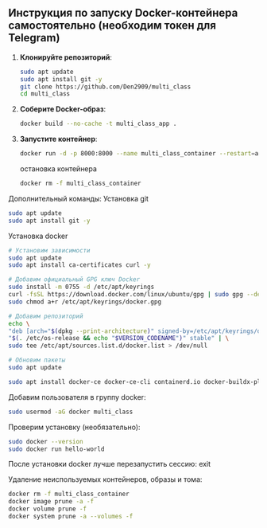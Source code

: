 ## Инструкция по запуску Docker-контейнера самостоятельно (необходим токен для Telegram)

1. **Клонируйте репозиторий**:
   ```bash
   sudo apt update
   sudo apt install git -y
   git clone https://github.com/Den2909/multi_class
   cd multi_class
   ```

2. **Соберите Docker-образ**:
   ```bash
   docker build --no-cache -t multi_class_app .
   ```

3. **Запустите контейнер**:

  
     ```bash
     docker run -d -p 8000:8000 --name multi_class_container --restart=always multi_class_app
     ```

   остановка контейнера
     ```bash
     docker rm -f multi_class_container
     ```
Дополнительный команды:
Установка git
   ```bash
   sudo apt update
   sudo apt install git -y
   ```
Установка docker
   ```bash
   # Установим зависимости
sudo apt update
sudo apt install ca-certificates curl -y

# Добавим официальный GPG ключ Docker
sudo install -m 0755 -d /etc/apt/keyrings
curl -fsSL https://download.docker.com/linux/ubuntu/gpg | sudo gpg --dearmor -o /etc/apt/keyrings/docker.gpg
sudo chmod a+r /etc/apt/keyrings/docker.gpg

# Добавим репозиторий
echo \
  "deb [arch="$(dpkg --print-architecture)" signed-by=/etc/apt/keyrings/docker.gpg] https://download.docker.com/linux/ubuntu \
  "$(. /etc/os-release && echo "$VERSION_CODENAME")" stable" | \
  sudo tee /etc/apt/sources.list.d/docker.list > /dev/null

# Обновим пакеты
sudo apt update
   ```

 ```bash
sudo apt install docker-ce docker-ce-cli containerd.io docker-buildx-plugin docker-compose-plugin -y
   ```
Добавим пользователя в группу docker:
 ```bash
sudo usermod -aG docker multi_class
   ```

Проверим установку (необязательно):
 ```bash
sudo docker --version
sudo docker run hello-world
   ```
После установки docker лучше перезапустить сессию: exit

Удаление неиспользуемых контейнеров, образы и тома:
 ```bash
docker rm -f multi_class_container
docker image prune -a -f
docker volume prune -f
docker system prune -a --volumes -f
   ```

